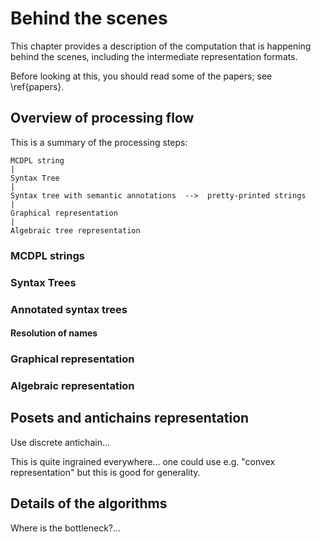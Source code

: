 # Behind the scenes

This chapter provides a description of the computation that is happening behind
the scenes, including the intermediate representation formats.

Before looking at this, you should read some of the papers; see \ref{papers}.


## Overview of processing flow

This is a summary of the processing steps:

    MCDPL string
    |
    Syntax Tree
    |
    Syntax tree with semantic annotations  -->  pretty-printed strings
    |
    Graphical representation
    |
    Algebraic tree representation


### MCDPL strings


### Syntax Trees


### Annotated syntax trees

#### Resolution of names

### Graphical representation

### Algebraic representation


## Posets and antichains representation

Use discrete antichain...

This is quite ingrained everywhere... one could use e.g. "convex representation"
but this is good for generality.


## Details of the algorithms


Where is the bottleneck?...

